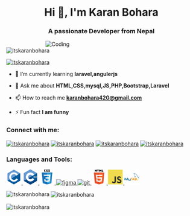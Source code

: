 <h1 align="center">Hi 👋, I'm Karan Bohara</h1>
<h3 align="center">A passionate Developer from Nepal</h3>
<img align="right" alt="Coding" width="400" src="https://cdn.dribbble.com/users/1162077/screenshots/3848914/programmer.gif">

<p align="left"> <img src="https://komarev.com/ghpvc/?username=itskaranbohara&label=Profile%20views&color=0e75b6&style=flat" alt="itskaranbohara" /> </p>

<p align="left"> <a href="https://twitter.com/itskaranbohara" target="blank"><img src="https://img.shields.io/twitter/follow/itskaranbohara?logo=twitter&style=for-the-badge" alt="itskaranbohara" /></a> </p>

- 🌱 I’m currently learning **laravel,angulerjs**

- 💬 Ask me about **HTML,CSS,mysql,JS,PHP,Bootstrap,Laravel**

- 📫 How to reach me **karanbohara420@gmail.com**

- ⚡ Fun fact **I am funny**

<h3 align="left">Connect with me:</h3>
<p align="left">
<a href="https://twitter.com/itskaranbohara" target="blank"><img align="center" src="https://raw.githubusercontent.com/rahuldkjain/github-profile-readme-generator/master/src/images/icons/Social/twitter.svg" alt="itskaranbohara" height="30" width="40" /></a>
<a href="https://linkedin.com/in/itskaranbohara" target="blank"><img align="center" src="https://raw.githubusercontent.com/rahuldkjain/github-profile-readme-generator/master/src/images/icons/Social/linked-in-alt.svg" alt="itskaranbohara" height="30" width="40" /></a>
<a href="https://fb.com/itskaranbohara" target="blank"><img align="center" src="https://raw.githubusercontent.com/rahuldkjain/github-profile-readme-generator/master/src/images/icons/Social/facebook.svg" alt="itskaranbohara" height="30" width="40" /></a>
<a href="https://instagram.com/itskaranbohara" target="blank"><img align="center" src="https://raw.githubusercontent.com/rahuldkjain/github-profile-readme-generator/master/src/images/icons/Social/instagram.svg" alt="itskaranbohara" height="30" width="40" /></a>
</p>

<h3 align="left">Languages and Tools:</h3>
<p align="left"> <a href="https://www.cprogramming.com/" target="_blank" rel="noreferrer"> <img src="https://raw.githubusercontent.com/devicons/devicon/master/icons/c/c-original.svg" alt="c" width="40" height="40"/> </a> <a href="https://www.w3schools.com/cpp/" target="_blank" rel="noreferrer"> <img src="https://raw.githubusercontent.com/devicons/devicon/master/icons/cplusplus/cplusplus-original.svg" alt="cplusplus" width="40" height="40"/> </a> <a href="https://www.w3schools.com/css/" target="_blank" rel="noreferrer"> <img src="https://raw.githubusercontent.com/devicons/devicon/master/icons/css3/css3-original-wordmark.svg" alt="css3" width="40" height="40"/> </a> <a href="https://www.figma.com/" target="_blank" rel="noreferrer"> <img src="https://www.vectorlogo.zone/logos/figma/figma-icon.svg" alt="figma" width="40" height="40"/> </a> <a href="https://git-scm.com/" target="_blank" rel="noreferrer"> <img src="https://www.vectorlogo.zone/logos/git-scm/git-scm-icon.svg" alt="git" width="40" height="40"/> </a> <a href="https://www.w3.org/html/" target="_blank" rel="noreferrer"> <img src="https://raw.githubusercontent.com/devicons/devicon/master/icons/html5/html5-original-wordmark.svg" alt="html5" width="40" height="40"/> </a> <a href="https://developer.mozilla.org/en-US/docs/Web/JavaScript" target="_blank" rel="noreferrer"> <img src="https://raw.githubusercontent.com/devicons/devicon/master/icons/javascript/javascript-original.svg" alt="javascript" width="40" height="40"/> </a> <a href="https://www.mysql.com/" target="_blank" rel="noreferrer"> <img src="https://raw.githubusercontent.com/devicons/devicon/master/icons/mysql/mysql-original-wordmark.svg" alt="mysql" width="40" height="40"/> </a> </p>

<p><img align="left" src="https://github-readme-stats.vercel.app/api/top-langs?username=itskaranbohara&show_icons=true&locale=en&layout=compact" alt="itskaranbohara" /></p>

<p>&nbsp;<img align="center" src="https://github-readme-stats.vercel.app/api?username=itskaranbohara&show_icons=true&locale=en" alt="itskaranbohara" /></p>

<p><img align="center" src="https://github-readme-streak-stats.herokuapp.com/?user=itskaranbohara&" alt="itskaranbohara" /></p>

